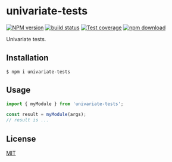 # univariate-tests

[![NPM version][npm-image]][npm-url]
[![build status][ci-image]][ci-url]
[![Test coverage][codecov-image]][codecov-url]
[![npm download][download-image]][download-url]

Univariate tests.

## Installation

`$ npm i univariate-tests`

## Usage

```js
import { myModule } from 'univariate-tests';

const result = myModule(args);
// result is ...
```

## License

[MIT](./LICENSE)

[npm-image]: https://img.shields.io/npm/v/univariate-tests.svg
[npm-url]: https://www.npmjs.com/package/univariate-tests
[ci-image]: https://github.com/josoriom/univariate-tests/workflows/Node.js%20CI/badge.svg?branch=main
[ci-url]: https://github.com/josoriom/univariate-tests/actions?query=workflow%3A%22Node.js+CI%22
[codecov-image]: https://img.shields.io/codecov/c/github/josoriom/univariate-tests.svg
[codecov-url]: https://codecov.io/gh/josoriom/univariate-tests
[download-image]: https://img.shields.io/npm/dm/univariate-tests.svg
[download-url]: https://www.npmjs.com/package/univariate-tests
